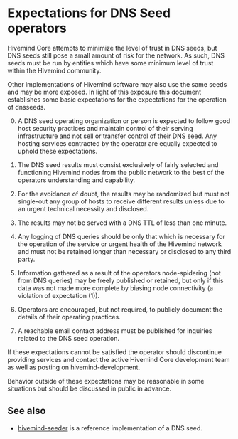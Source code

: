 Expectations for DNS Seed operators
====================================

Hivemind Core attempts to minimize the level of trust in DNS seeds,
but DNS seeds still pose a small amount of risk for the network.
As such, DNS seeds must be run by entities which have some minimum
level of trust within the Hivemind community.

Other implementations of Hivemind software may also use the same
seeds and may be more exposed. In light of this exposure this
document establishes some basic expectations for the expectations
for the operation of dnsseeds.

0. A DNS seed operating organization or person is expected
to follow good host security practices and maintain control of
their serving infrastructure and not sell or transfer control of their
DNS seed. Any hosting services contracted by the operator are
equally expected to uphold these expectations.

1. The DNS seed results must consist exclusively of fairly selected and
functioning Hivemind nodes from the public network to the best of the
operators understanding and capability.

2. For the avoidance of doubt, the results may be randomized but must not
single-out any group of hosts to receive different results unless due to an
urgent technical necessity and disclosed.

3. The results may not be served with a DNS TTL of less than one minute.

4. Any logging of DNS queries should be only that which is necessary
for the operation of the service or urgent health of the Hivemind
network and must not be retained longer than necessary or disclosed
to any third party.

5. Information gathered as a result of the operators node-spidering
(not from DNS queries) may be freely published or retained, but only
if this data was not made more complete by biasing node connectivity
(a violation of expectation (1)).

6. Operators are encouraged, but not required, to publicly document the
details of their operating practices.

7. A reachable email contact address must be published for inquiries
related to the DNS seed operation.

If these expectations cannot be satisfied the operator should
discontinue providing services and contact the active Hivemind
Core development team as well as posting on hivemind-development.

Behavior outside of these expectations may be reasonable in some
situations but should be discussed in public in advance.

See also
----------
- [hivemind-seeder](https://github.com/sipa/hivemind-seeder) is a reference implementation of a DNS seed.
